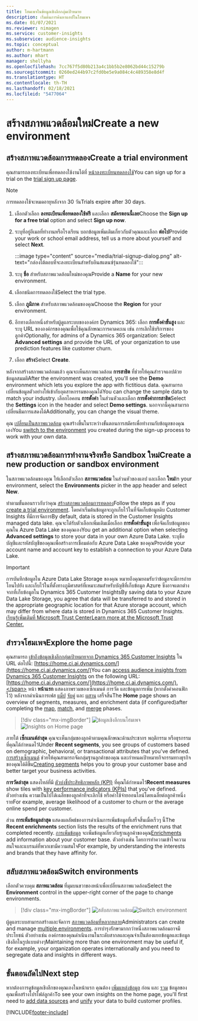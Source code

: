 ```yaml
---
title: โฮมเพจในข้อมูลเชิงลึกกลุ่มเป้าหมาย
description: เริ่มต้นการค้นหาแอปในโฮมเพจ
ms.date: 01/07/2021
ms.reviewer: nimagen
ms.service: customer-insights
ms.subservice: audience-insights
ms.topic: conceptual
author: m-hartmann
ms.author: mhart
manager: shellyha
ms.openlocfilehash: 7cc767f5d80b213a4c1bb5b2e8062bd44c15279b
ms.sourcegitcommit: 0260ed244b97c2fd0be5e9a084c4c489358e8d4f
ms.translationtype: HT
ms.contentlocale: th-TH
ms.lasthandoff: 02/18/2021
ms.locfileid: "5477064"
---
```

# <a name="create-a-new-environment"></a><span data-ttu-id="3941b-103">สร้างสภาพแวดล้อมใหม่</span><span class="sxs-lookup"><span data-stu-id="3941b-103">Create a new environment</span></span>

## <a name="create-a-trial-environment"></a><span data-ttu-id="3941b-104">สร้างสภาพแวดล้อมการทดลอง</span><span class="sxs-lookup"><span data-stu-id="3941b-104">Create a trial environment</span></span>

<span data-ttu-id="3941b-105">คุณสามารถลงทะเบียนเพื่อทดลองใช้งานได้ที่ [หน้าลงทะเบียนทดลองใช้](https://dynamics.microsoft.com/get-started/free-trial/?appname=customerinsights)</span><span class="sxs-lookup"><span data-stu-id="3941b-105">You can sign up for a trial on the [trial sign up page](https://dynamics.microsoft.com/get-started/free-trial/?appname=customerinsights).</span></span> 

> [!NOTE]
> <span data-ttu-id="3941b-106">การทดลองใช้จะหมดอายุหลังจาก 30 วัน</span><span class="sxs-lookup"><span data-stu-id="3941b-106">Trials expire after 30 days.</span></span>

1. <span data-ttu-id="3941b-107">เลือกตัวเลือก **ลงทะเบียนเพื่อทดลองใช้ฟรี** และเลือก **สมัครตอนนี้เลย**</span><span class="sxs-lookup"><span data-stu-id="3941b-107">Choose the **Sign up for a free trial** option and select **Sign up now**.</span></span>

1. <span data-ttu-id="3941b-108">ระบุที่อยู่อีเมลที่ทำงานหรือโรงเรียน บอกข้อมูลเพิ่มเติมเกี่ยวกับตัวคุณและเลือก **ต่อไป**</span><span class="sxs-lookup"><span data-stu-id="3941b-108">Provide your work or school email address, tell us a more about yourself and select **Next**.</span></span>

   :::image type="content" source="media/trial-signup-dialog.png" alt-text="กล่องโต้ตอบที่จะลงทะเบียนสำหรับอินสแตนซ์รุ่นทดลองใช้":::

1. <span data-ttu-id="3941b-110">ระบุ **ชื่อ** สำหรับสภาพแวดล้อมใหม่ของคุณ</span><span class="sxs-lookup"><span data-stu-id="3941b-110">Provide a **Name** for your new environment.</span></span> 

1. <span data-ttu-id="3941b-111">เลือกชนิดการทดลองใช้</span><span class="sxs-lookup"><span data-stu-id="3941b-111">Select the trial type.</span></span>

1. <span data-ttu-id="3941b-112">เลือก **ภูมิภาค** สำหรับสภาพแวดล้อมของคุณ</span><span class="sxs-lookup"><span data-stu-id="3941b-112">Choose the **Region** for your environment.</span></span>

1. <span data-ttu-id="3941b-113">อีกทางเลือกหนึ่งสำหรับผู้ดูแลระบบขององค์กร Dynamics 365: เลือก **การตั้งค่าขั้นสูง** และระบุ URL ขององค์กรของคุณเพื่อใช้คุณลักษณะการคาดคะเน เช่น การเลิกใช้บริการของลูกค้า</span><span class="sxs-lookup"><span data-stu-id="3941b-113">Optionally, for admins of a Dynamics 365 organization: Select **Advanced settings** and provide the URL of your organization to use prediction features like customer churn.</span></span>

1. <span data-ttu-id="3941b-114">เลือก **สร้าง**</span><span class="sxs-lookup"><span data-stu-id="3941b-114">Select **Create**.</span></span> 

<span data-ttu-id="3941b-115">หลังจากสร้างสภาพแวดล้อมแล้ว คุณจะเห็นสภาพแวดล้อม **การสาธิต** ที่ช่วยให้คุณสำรวจแอปด้วยข้อมูลสมมติ</span><span class="sxs-lookup"><span data-stu-id="3941b-115">After the environment was created, you'll see the **Demo** environment which lets you explore the app with fictitious data.</span></span> <span data-ttu-id="3941b-116">คุณสามารถเปลี่ยนข้อมูลตัวอย่างให้เข้ากับอุตสาหกรรมของคุณได้</span><span class="sxs-lookup"><span data-stu-id="3941b-116">You can change the sample data to match your industry.</span></span> <span data-ttu-id="3941b-117">เลือกไอคอน **การตั้งค่า** ในส่วนหัวและเลือก **การตั้งค่าการสาธิต**</span><span class="sxs-lookup"><span data-stu-id="3941b-117">Select the **Settings** icon in the header and select **Demo settings**.</span></span> <span data-ttu-id="3941b-118">นอกจากนี้คุณสามารถเปลี่ยนธีมการแสดงได้</span><span class="sxs-lookup"><span data-stu-id="3941b-118">Additionally, you can change the visual theme.</span></span> 

<span data-ttu-id="3941b-119">คุณ [เปลี่ยนเป็นสภาพแวดล้อม](#switch-environments) คุณสร้างขึ้นในระหว่างขั้นตอนการสมัครเพื่อทำงานกับข้อมูลของคุณเอง</span><span class="sxs-lookup"><span data-stu-id="3941b-119">You [switch to the environment](#switch-environments) you created during the sign-up process to work with your own data.</span></span>

## <a name="create-a-new-production-or-sandbox-environment"></a><span data-ttu-id="3941b-120">สร้างสภาพแวดล้อมการทำงานจริงหรือ Sandbox ใหม่</span><span class="sxs-lookup"><span data-stu-id="3941b-120">Create a new production or sandbox environment</span></span>

<span data-ttu-id="3941b-121">ในสภาพแวดล้อมของคุณ ให้เลือกตัวเลือก **สภาพแวดล้อม** ในส่วนหัวของแอป และเลือก **ใหม่**</span><span class="sxs-lookup"><span data-stu-id="3941b-121">In your environment, select the **Environments** picker in the app header and select **New**.</span></span>

<span data-ttu-id="3941b-122">ทำตามขั้นตอนราวกับว่าคุณ [สร้างสภาพแวดล้อมการทดลอง](#create-a-trial-environment)</span><span class="sxs-lookup"><span data-stu-id="3941b-122">Follow the steps as if you [create a trial environment](#create-a-trial-environment).</span></span> <span data-ttu-id="3941b-123">โดยค่าเริ่มต้นข้อมูลจะถูกเก็บไว้ในที่จัดเก็บข้อมูลดิบ Customer Insights ที่มีการจัดการ</span><span class="sxs-lookup"><span data-stu-id="3941b-123">By default, data is stored in the Customer Insights managed data lake.</span></span> <span data-ttu-id="3941b-124">คุณจะได้รับตัวเลือกเพิ่มเติมเมื่อเลือก **การตั้งค่าขั้นสูง** เพื่อจัดเก็บข้อมูลของคุณใน Azure Data Lake ของคุณเอง</span><span class="sxs-lookup"><span data-stu-id="3941b-124">You get an additional option when selecting **Advanced settings** to store your data in your own Azure Data Lake.</span></span> <span data-ttu-id="3941b-125">ระบุชื่อบัญชีและรหัสบัญชีของคุณเพื่อสร้างการเชื่อมต่อกับ Azure Data Lake ของคุณ</span><span class="sxs-lookup"><span data-stu-id="3941b-125">Provide your account name and account key to establish a connection to your Azure Data Lake.</span></span> 

> [!IMPORTANT]
> <span data-ttu-id="3941b-126">การบันทึกข้อมูลใน Azure Data Lake Storage ของคุณ หมายถึงคุณยอมรับว่าข้อมูลจะมีการถ่ายโอนไปยัง และเก็บไว้ในที่ตั้งทางภูมิศาสตร์ที่เหมาะสมสำหรับบัญชีที่เก็บข้อมูล Azure ซึ่งอาจแตกต่างจากที่เก็บข้อมูลใน Dynamics 365 Customer Insights</span><span class="sxs-lookup"><span data-stu-id="3941b-126">By saving data to your Azure Data Lake Storage, you agree that data will be transferred to and stored in the appropriate geographic location for that Azure storage account, which may differ from where data is stored in Dynamics 365 Customer Insights.</span></span> [<span data-ttu-id="3941b-127">เรียนรู้เพิ่มเติมที่ Microsoft Trust Center</span><span class="sxs-lookup"><span data-stu-id="3941b-127">Learn more at the Microsoft Trust Center.</span></span>](https://www.microsoft.com/trust-center)

## <a name="explore-the-home-page"></a><span data-ttu-id="3941b-128">สำรวจโฮมเพจ</span><span class="sxs-lookup"><span data-stu-id="3941b-128">Explore the home page</span></span>

<span data-ttu-id="3941b-129">คุณสามารถ [เข้าถึงข้อมูลเชิงลึกกลุ่มเป้าหมายจาก Dynamics 365 Customer Insights](https://home.ci.ai.dynamics.com/) ใน URL ต่อไปนี้: [https://home.ci.ai.dynamics.com/](https://home.ci.ai.dynamics.com/)</span><span class="sxs-lookup"><span data-stu-id="3941b-129">You can [access audience insights from Dynamics 365 Customer Insights](https://home.ci.ai.dynamics.com/) on the following URL: [https://home.ci.ai.dynamics.com/](https://home.ci.ai.dynamics.com/).</span></span>
<span data-ttu-id="3941b-130">หน้า **หน้าแรก** แสดงภาพรวมของเซ็กเมนต์ การวัด และข้อมูลการเพิ่ม (หากตั้งค่าคอนฟิกไว้) หลังจากดำเนินการเฟส [แม็ป](map-entities.md) [จับคู่](match-entities.md) และ [ผสาน](merge-entities.md) เสร็จสิ้น</span><span class="sxs-lookup"><span data-stu-id="3941b-130">The **Home** page shows an overview of segments, measures, and enrichment data (if configured)after completing the [map](map-entities.md), [match](match-entities.md), and [merge](merge-entities.md) phases.</span></span>

> [!div class="mx-imgBorder"] 
> <span data-ttu-id="3941b-131">![ข้อมูลเชิงลึกบนโฮมเพจ](media/home-page-insights.png "ข้อมูลเชิงลึกบนโฮมเพจ")</span><span class="sxs-lookup"><span data-stu-id="3941b-131">![Insights on Home page](media/home-page-insights.png "Insights on Home page")</span></span>

<span data-ttu-id="3941b-132">ภายใต้ **เซ็กเมนต์ล่าสุด** คุณจะเห็นกลุ่มของลูกค้าตามคุณลักษณะด้านประชากร พฤติกรรม หรือธุรกรรม ที่คุณได้กำหนดไว้</span><span class="sxs-lookup"><span data-stu-id="3941b-132">Under **Recent segments**, you see groups of customers based on demographic, behavioral, or transactional attributes that you've defined.</span></span> <span data-ttu-id="3941b-133">[การสร้างเซ็กเมนต์](segments.md) ช่วยให้คุณสามารถจัดกลุ่มฐานลูกค้าของคุณ และกำหนดเป้าหมายกิจกรรมทางธุรกิจของคุณได้ดีขึ้น</span><span class="sxs-lookup"><span data-stu-id="3941b-133">[Creating segments](segments.md) helps you to group your customer base and better target your business activities.</span></span>

<span data-ttu-id="3941b-134">**การวัดล่าสุด** แสดงไทล์ที่มี [ตัวบ่งชี้ประสิทธิภาพหลัก (KPI)](measures.md) ที่คุณได้กำหนดไว้</span><span class="sxs-lookup"><span data-stu-id="3941b-134">**Recent measures** show tiles with [key performance indicators (KPIs)](measures.md) that you've defined.</span></span> <span data-ttu-id="3941b-135">ตัวอย่างเช่น ความเป็นไปได้เฉลี่ยของลูกค้าที่จะเลิกใช้ หรือค่าใช้จ่ายออนไลน์โดยเฉลี่ยต่อลูกค้าหนึ่งราย</span><span class="sxs-lookup"><span data-stu-id="3941b-135">For example, average likelihood of a customer to churn or the average online spend per customer.</span></span>

<span data-ttu-id="3941b-136">ส่วน **การเพิ่มข้อมูลล่าสุด** แสดงผลลัพธ์ของการดำเนินการเพิ่มข้อมูลที่เสร็จสิ้นเมื่อเร็วๆ นี้</span><span class="sxs-lookup"><span data-stu-id="3941b-136">The **Recent enrichments** section lists the results of the enrichment runs that completed recently.</span></span> <span data-ttu-id="3941b-137">[การเพิ่มข้อมูล](enrichment-hub.md) จะเพิ่มข้อมูลเกี่ยวกับฐานลูกค้าของคุณ</span><span class="sxs-lookup"><span data-stu-id="3941b-137">[Enrichments](enrichment-hub.md) add information about your customer base.</span></span> <span data-ttu-id="3941b-138">ตัวอย่างเช่น โดยการทำความเข้าใจความสนใจและแบรนด์ที่พวกเขามีความสนใจ</span><span class="sxs-lookup"><span data-stu-id="3941b-138">For example, by understanding the interests and brands that they have affinity for.</span></span>

## <a name="switch-environments"></a><span data-ttu-id="3941b-139">สลับสภาพแวดล้อม</span><span class="sxs-lookup"><span data-stu-id="3941b-139">Switch environments</span></span>

<span data-ttu-id="3941b-140">เลือกตัวควบคุม **สภาพแวดล้อม** ที่มุมบนขวาของหน้าเพื่อเปลี่ยนสภาพแวดล้อม</span><span class="sxs-lookup"><span data-stu-id="3941b-140">Select the **Environment** control in the upper-right corner of the page to change environments.</span></span>

> [!div class="mx-imgBorder"] 
> <span data-ttu-id="3941b-141">![สลับสภาพแวดล้อม](media/home-page-environment-switcher.png "สลับสภาพแวดล้อม")</span><span class="sxs-lookup"><span data-stu-id="3941b-141">![Switch environment](media/home-page-environment-switcher.png "Switch environment")</span></span>

<span data-ttu-id="3941b-142">ผู้ดูแลระบบสามารถสร้างและจัดการ [สภาพแวดล้อมที่หลากหลาย](manage-environments.md)</span><span class="sxs-lookup"><span data-stu-id="3941b-142">Administrators can create and manage [multiple environments](manage-environments.md).</span></span> <span data-ttu-id="3941b-143">การบำรุงรักษามากกว่าหนึ่งสภาพแวดล้อมอาจมีประโยชน์ ตัวอย่างเช่น องค์กรของคุณดำเนินงานในระดับสากลและคุณจำเป็นต้องแยกข้อมูลและข้อมูลเชิงลึกในรูปแบบต่างๆ</span><span class="sxs-lookup"><span data-stu-id="3941b-143">Maintaining more than one environment may be useful if, for example, your organization operates internationally and you need to segregate data and insights in different ways.</span></span>

## <a name="next-step"></a><span data-ttu-id="3941b-144">ขั้นตอนถัดไป</span><span class="sxs-lookup"><span data-stu-id="3941b-144">Next step</span></span>

<span data-ttu-id="3941b-145">หากต้องการดูข้อมูลเชิงลึกของคุณเองในหน้าแรก คุณต้อง [เพิ่มแหล่งข้อมูล](data-sources.md) ก่อน และ [รวม](data-unification.md) ข้อมูลของคุณเพื่อสร้างโปรไฟล์ลูกค้า</span><span class="sxs-lookup"><span data-stu-id="3941b-145">To see your own insights on the home page, you'll first need to [add data sources](data-sources.md) and [unify](data-unification.md) your data to build customer profiles.</span></span>


[!INCLUDE[footer-include](../includes/footer-banner.md)]